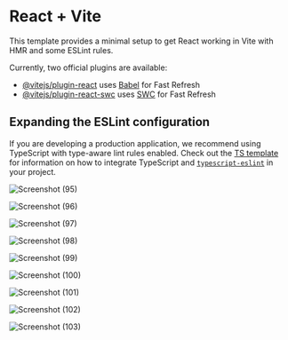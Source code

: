 # React + Vite

This template provides a minimal setup to get React working in Vite with HMR and some ESLint rules.

Currently, two official plugins are available:

- [@vitejs/plugin-react](https://github.com/vitejs/vite-plugin-react/blob/main/packages/plugin-react) uses [Babel](https://babeljs.io/) for Fast Refresh
- [@vitejs/plugin-react-swc](https://github.com/vitejs/vite-plugin-react/blob/main/packages/plugin-react-swc) uses [SWC](https://swc.rs/) for Fast Refresh

## Expanding the ESLint configuration

If you are developing a production application, we recommend using TypeScript with type-aware lint rules enabled. Check out the [TS template](https://github.com/vitejs/vite/tree/main/packages/create-vite/template-react-ts) for information on how to integrate TypeScript and [`typescript-eslint`](https://typescript-eslint.io) in your project.


![Screenshot (95)](https://github.com/user-attachments/assets/ad058d05-6bf9-4bd8-abc9-36ca992fcacb)

![Screenshot (96)](https://github.com/user-attachments/assets/fb424075-f3fc-4ab3-829e-44a3617fd164)

![Screenshot (97)](https://github.com/user-attachments/assets/56d80771-b538-41a0-b81e-4e6da83b392f)

![Screenshot (98)](https://github.com/user-attachments/assets/e3c271ab-9efd-468b-8f7b-e6c32b401709)

![Screenshot (99)](https://github.com/user-attachments/assets/4ae4e089-addb-4c5f-ad53-1993fae570b7)

![Screenshot (100)](https://github.com/user-attachments/assets/4d390fdc-c1e0-4659-b19d-34c7637df563)

![Screenshot (101)](https://github.com/user-attachments/assets/552d700a-89a5-48dd-801c-71fe52e7d2f1)

![Screenshot (102)](https://github.com/user-attachments/assets/98204b40-b3d4-4fbd-97ef-d359a1dea05c)

![Screenshot (103)](https://github.com/user-attachments/assets/253841c8-a4f2-4121-9ccc-6e62b51440de)



